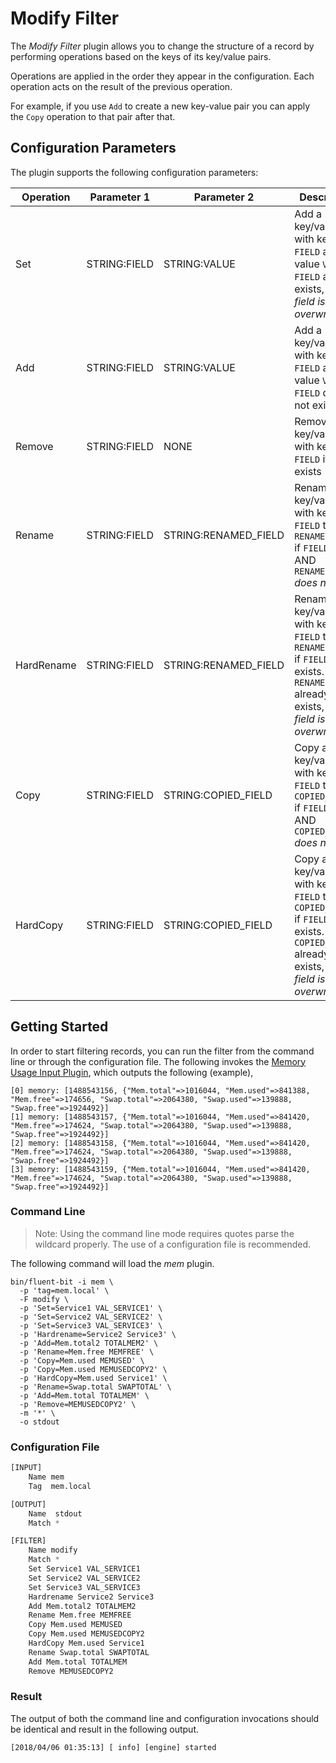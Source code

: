 # Modify Filter

The _Modify Filter_ plugin allows you to change the structure of a record by
performing operations based on the keys of its key/value pairs.

Operations are applied in the order they appear in the configuration. Each
operation acts on the result of the previous operation.

For example, if you use `Add` to create a new key-value pair you can apply the
`Copy` operation to that pair after that.

## Configuration Parameters

The plugin supports the following configuration parameters:

| Operation   | Parameter 1    | Parameter 2          |  Description  |
|-------------|----------------|----------------------|---------------|
| Set         | STRING:FIELD   | STRING:VALUE         | Add a key/value pair with key `FIELD` and value `VALUE`. If `FIELD` already exists, *this field is overwritten* |
| Add         | STRING:FIELD   | STRING:VALUE         | Add a key/value pair with key `FIELD` and value `VALUE` if `FIELD` does not exist |
| Remove      | STRING:FIELD   | NONE                 | Remove a key/value pair with key `FIELD` if it exists |
| Rename      | STRING:FIELD   | STRING:RENAMED_FIELD | Rename a key/value pair with key `FIELD` to `RENAMED_FIELD` if `FIELD` exists AND `RENAMED_FIELD` *does not exist* |
| HardRename  | STRING:FIELD   | STRING:RENAMED_FIELD | Rename a key/value pair with key `FIELD` to `RENAMED_FIELD` if `FIELD` exists. If `RENAMED_FIELD` already exists, *this field is overwritten* |
| Copy        | STRING:FIELD   | STRING:COPIED_FIELD  | Copy a key/value pair with key `FIELD` to `COPIED_FIELD` if `FIELD` exists AND `COPIED_FIELD` *does not exist* |
| HardCopy    | STRING:FIELD   | STRING:COPIED_FIELD  | Copy a key/value pair with key `FIELD` to `COPIED_FIELD` if `FIELD` exists. If `COPIED_FIELD` already exists, *this field is overwritten* |

## Getting Started

In order to start filtering records, you can run the filter from the command line or through the configuration file.
The following invokes the [Memory Usage Input Plugin](../input/mem.html), which outputs the following (example),

```
[0] memory: [1488543156, {"Mem.total"=>1016044, "Mem.used"=>841388, "Mem.free"=>174656, "Swap.total"=>2064380, "Swap.used"=>139888, "Swap.free"=>1924492}]
[1] memory: [1488543157, {"Mem.total"=>1016044, "Mem.used"=>841420, "Mem.free"=>174624, "Swap.total"=>2064380, "Swap.used"=>139888, "Swap.free"=>1924492}]
[2] memory: [1488543158, {"Mem.total"=>1016044, "Mem.used"=>841420, "Mem.free"=>174624, "Swap.total"=>2064380, "Swap.used"=>139888, "Swap.free"=>1924492}]
[3] memory: [1488543159, {"Mem.total"=>1016044, "Mem.used"=>841420, "Mem.free"=>174624, "Swap.total"=>2064380, "Swap.used"=>139888, "Swap.free"=>1924492}]
```

### Command Line

> Note: Using the command line mode requires quotes parse the wildcard properly. The use of a configuration file is recommended.

The following command will load the _mem_ plugin.

```
bin/fluent-bit -i mem \
  -p 'tag=mem.local' \
  -F modify \
  -p 'Set=Service1 VAL_SERVICE1' \
  -p 'Set=Service2 VAL_SERVICE2' \
  -p 'Set=Service3 VAL_SERVICE3' \
  -p 'Hardrename=Service2 Service3' \
  -p 'Add=Mem.total2 TOTALMEM2' \
  -p 'Rename=Mem.free MEMFREE' \
  -p 'Copy=Mem.used MEMUSED' \
  -p 'Copy=Mem.used MEMUSEDCOPY2' \
  -p 'HardCopy=Mem.used Service1' \
  -p 'Rename=Swap.total SWAPTOTAL' \
  -p 'Add=Mem.total TOTALMEM' \
  -p 'Remove=MEMUSEDCOPY2' \
  -m '*' \
  -o stdout
```

### Configuration File

```python
[INPUT]
    Name mem
    Tag  mem.local

[OUTPUT]
    Name  stdout
    Match *

[FILTER]
    Name modify
    Match *
    Set Service1 VAL_SERVICE1
    Set Service2 VAL_SERVICE2
    Set Service3 VAL_SERVICE3
    Hardrename Service2 Service3
    Add Mem.total2 TOTALMEM2
    Rename Mem.free MEMFREE
    Copy Mem.used MEMUSED
    Copy Mem.used MEMUSEDCOPY2
    HardCopy Mem.used Service1
    Rename Swap.total SWAPTOTAL
    Add Mem.total TOTALMEM
    Remove MEMUSEDCOPY2
```

### Result

The output of both the command line and configuration invocations should be identical and result in the following output.

```
[2018/04/06 01:35:13] [ info] [engine] started

```
